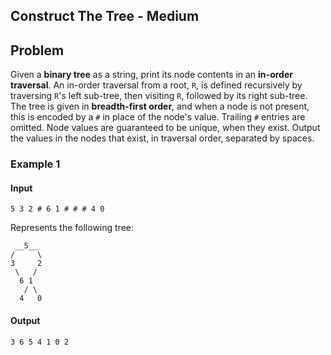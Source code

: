## Construct The Tree - Medium

## Problem

Given a **binary tree** as a string, print its node contents in an **in-order
traversal**. An in-order traversal from a root, `R`, is defined recursively by
traversing `R`'s left sub-tree, then visiting `R`, followed by its right
sub-tree.  The tree is given in **breadth-first order**, and when a node is not
present, this is encoded by a `#` in place of the node's value. Trailing `#`
entries are omitted. Node values are guaranteed to be unique, when they exist.
Output the values in the nodes that exist, in traversal order, separated by
spaces.

### Example 1

#### Input

```
5 3 2 # 6 1 # # # 4 0
```

Represents the following tree:

```
 __5__
/     \
3     2
 \   /
  6 1
   / \
  4   0
```

#### Output

```
3 6 5 4 1 0 2
```
